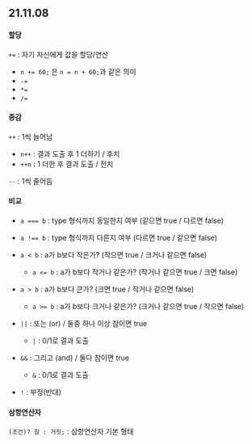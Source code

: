## 21.11.08

#### 할당

`+=` : 자기 자신에게 값을 할당/연산

- `n += 60;` 은 `n = n + 60;`과 같은 의미
- `-=`
- `*=`
- `/=`



#### 증감

`++` : 1씩 늘어남

- `n++` : 결과 도출 후 1 더하기 / 후치
- `++n` : 1 더한 후 결과 도출 / 전치

`--` : 1씩 줄어듬



#### 비교

- `a === b` : type 형식까지 동일한지 여부 (같으면 true / 다르면 false)

- `a !== b` : type 형식까지 다른지 여부 (다르면 true / 같으면 false)

- `a < b` : a가 b보다 작은가? (작으면 true / 크거나 같으면 false)
  - `a <= b` : a가 b보다 작거나 같은가? (작거나 같으면 true / 크면 false)

- `a > b` : a가 b보다 큰가? (크면 true / 작거나 같으면 false)
  - `a >= b` : a가 b보다 크거나 같은가? (크거나 같으면 true / 작으면 false)

- `||` : 또는 (or) / 둘중 하나 이상 참이면 true
  - `|` : 0/1로 결과 도출

- `&&` : 그리고 (and) / 둘다 참이면 true
  - `&` : 0/1로 결과 도출
- `!` : 부정(반대)



#### 삼항연산자

`(조건)? 참 : 거짓;` : 삼항연산자 기본 형태

